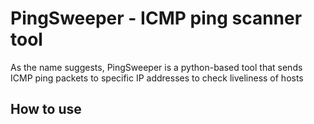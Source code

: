 # PingSweeper - ICMP ping scanner tool

As the name suggests, PingSweeper is a python-based tool that sends ICMP ping packets to specific IP addresses to check liveliness of hosts

## How to use
